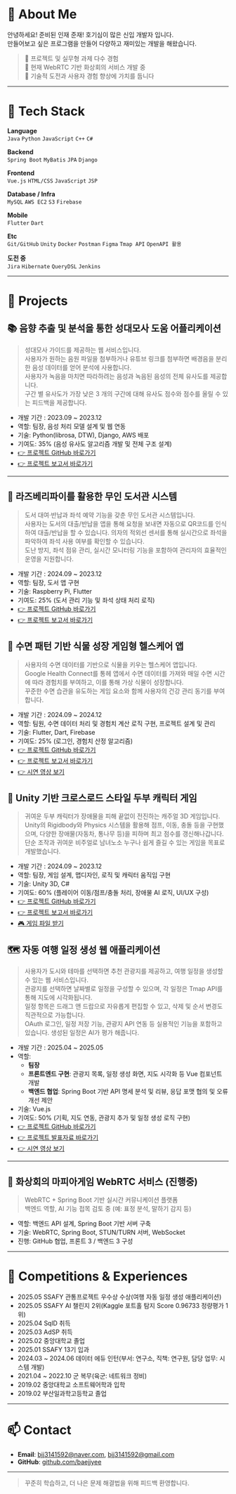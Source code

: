 # 👋 About Me

안녕하세요! 준비된 인재 준재! 
호기심이 많은 신입 개발자 입니다.  
만들어보고 싶은 프로그램을 만들어 다양하고 재미있는 개발을 해왔습니다.

> 📌 프로젝트 및 실무형 과제 다수 경험  
> 🌱 현재 WebRTC 기반 화상회의 서비스 개발 중  
> 🧠 기술적 도전과 사용자 경험 향상에 가치를 둡니다

---

# 🔨 Tech Stack

**Language**  
`Java` `Python` `JavaScript` `C++` `C#`

**Backend**  
`Spring Boot` `MyBatis` `JPA` `Django`

**Frontend**  
`Vue.js` `HTML/CSS` `JavaScript` `JSP`

**Database / Infra**  
`MySQL`  `AWS EC2` `S3` `Firebase`

**Mobile**  
`Flutter` `Dart`

**Etc**  
`Git/GitHub` `Unity` `Docker` `Postman` `Figma` `Tmap API` `OpenAPI 활용`

**도전 중**  
`Jira` `Hibernate` `QueryDSL` `Jenkins`

---

# 🧩 Projects

## 📚 음향 추출 및 분석을 통한 성대모사 도움 어플리케이션
> 성대모사 가이드를 제공하는 웹 서비스입니다.  
> 사용자가 원하는 음원 파일을 첨부하거나 유튜브 링크를 첨부하면 배경음을 분리한
음성 데이터를 얻어 분석에 사용합니다.  
> 사용자가 녹음을 마치면 따라하려는 음성과 녹음된 음성의 전체 유사도를
제공합니다.  
> 구간 별 유사도가 가장 낮은 3 개의 구간에 대해 유사도 점수와 점수를
올릴 수 있는 피드백을 제공합니다.  

- 개발 기간 : 2023.09 ~ 2023.12
- 역할: 팀장, 음성 처리 모델 설계 및 웹 연동
- 기술: Python(librosa, DTW), Django, AWS 배포
- 기여도: 35% (음성 유사도 알고리즘 개발 및 전체 구조 설계)
- [👉 프로젝트 GitHub 바로가기](https://github.com/orgs/2023-CapstoneDesign-MEMIC/repositories)
- [👉 프로젝트 보고서 바로가기](https://drive.google.com/file/d/1aNynFb9u3rQcSLSg9IhkmD4JKJMHUtTE/view?usp=sharing)
---

## 📖 라즈베리파이를 활용한 무인 도서관 시스템
> 도서 대여·반납과 좌석 예약 기능을 갖춘 무인 도서관 시스템입니다.  
> 사용자는 도서의 대출/반납을 앱을 통해 요청을 보내면 자동으로 QR코드를 인식하여 대출/반납을 할 수 있습니다.
> 의자의 적외선 센서를 통해 실시간으로 좌석을 파악하여 좌석 사용 여부를 확인할 수 있습니다.  
> 도난 방지, 좌석 점유 관리, 실시간 모니터링 기능을 포함하여 관리자의 효율적인 운영을 지원합니다.

- 개발 기간 : 2024.09 ~ 2023.12
- 역할: 팀장, 도서 앱 구현
- 기술: Raspberry Pi, Flutter
- 기여도: 25% (도서 관리 기능 및 좌석 상태 처리 로직)
- [👉 프로젝트 GitHub 바로가기](https://github.com/orgs/CAU-2024-IoT/repositories)
- [👉 프로젝트 보고서 바로가기](https://drive.google.com/file/d/1tHrOZO_PK0-sdeuQsXxHbj-f5b29MmgJ/view?usp=sharing)

## 🌙 수면 패턴 기반 식물 성장 게임형 헬스케어 앱
> 사용자의 수면 데이터를 기반으로 식물을 키우는 헬스케어 앱입니다.  
> Google Health Connect를 통헤 앱에서 수면 데이터를 가져와 매일 수면 시간에 따라 경험치를 부여하고, 이를 통해 가상 식물이 성장합니다.  
> 꾸준한 수면 습관을 유도하는 게임 요소와 함께 사용자의 건강 관리 동기를 부여합니다.

- 개발 기간 : 2024.09 ~ 2024.12
- 역할: 팀원, 수면 데이터 처리 및 경험치 계산 로직 구현, 프로젝트 설계 및 관리
- 기술: Flutter, Dart, Firebase
- 기여도: 25% (로그인, 경험치 산정 알고리즘)
- [👉 프로젝트 GitHub 바로가기](https://github.com/MobileAppChomyeon/Mobile_App_1st_team)
- [👉 프로젝트 보고서 바로가기](https://drive.google.com/file/d/1B_HD2gjy1oc8Eik-qXkOI0-vLBl2tHe_/view?usp=sharing)
- [👉 시연 영상 보기](https://drive.google.com/file/d/1TOKlQVGBP5LP0lh_I5YQxIDXHN2XrKAG/view?usp=sharing)


## 🧱 Unity 기반 크로스로드 스타일 두부 캐릭터 게임
> 귀여운 두부 캐릭터가 장애물을 피해 끝없이 전진하는 캐주얼 3D 게임입니다.  
> Unity의 Rigidbody와 Physics 시스템을 활용해 점프, 이동, 충돌 등을 구현했으며, 다양한 장애물(자동차, 통나무 등)을 피하며 최고 점수를 갱신해나갑니다.  
> 단순 조작과 귀여운 비주얼로 남녀노소 누구나 쉽게 즐길 수 있는 게임을 목표로 개발했습니다.

- 개발 기간 : 2024.09 ~ 2023.12
- 역할: 팀장, 게임 설계, 맵디자인, 로직 및 캐릭터 움직임 구현
- 기술: Unity 3D, C#
- 기여도: 60% (플레이어 이동/점프/충돌 처리, 장애물 AI 로직, UI/UX 구성)
- [👉 프로젝트 GitHub 바로가기](https://github.com/DesignOfGameSoftware/EternalTofu)
- [👉 프로젝트 보고서 바로가기](https://drive.google.com/file/d/1xOOrNZAG9poC0SMhZJjXSVkxfzYCusN5/view?usp=sharing)
- [🎮 게임 파일 받기](https://drive.google.com/file/d/1pJKIaH-gok5pShfkoFQ-CJDcVpV6Xv-K/view?usp=drive_link)

## 🗺️ 자동 여행 일정 생성 웹 애플리케이션
> 사용자가 도시와 테마를 선택하면 추천 관광지를 제공하고, 여행 일정을 생성할 수 있는 웹 서비스입니다.  
> 관광지를 선택하면 날짜별로 일정을 구성할 수 있으며, 각 일정은 Tmap API를 통해 지도에 시각화됩니다.  
> 일정 항목은 드래그 앤 드랍으로 자유롭게 편집할 수 있고, 삭제 및 순서 변경도 직관적으로 가능합니다.  
> OAuth 로그인, 일정 저장 기능, 관광지 API 연동 등 실용적인 기능을 포함하고 있습니다.
> 생성된 일정은 AI가 평가 해줍니다.

- 개발 기간 : 2025.04 ~ 2025.05
- 역할:
  - **팀장**
  - **프론트엔드 구현**: 관광지 목록, 일정 생성 화면, 지도 시각화 등 Vue 컴포넌트 개발  
  - **백엔드 협업**: Spring Boot 기반 API 명세 분석 및 리뷰, 응답 포맷 협의 및 오류 개선 제안
- 기술: Vue.js
- 기여도: 50% (기획, 지도 연동, 관광지 추가 및 일정 생성 로직 구현)
- [👉 프로젝트 GitHub 바로가기](https://github.com/PathFinder-2025)
- [👉 프로젝트 발표자료 바로가기](https://drive.google.com/file/d/1JwtqMm63ThtxcITAjvNMNelAYld4hr2a/view?usp=sharing)
- [👉 시연 영상 보기](youtube.com/watch?v=zj-pUPFEg_Q)

---
## 📍 화상회의 마피아게임 WebRTC 서비스 (진행중)
> WebRTC + Spring Boot 기반 실시간 커뮤니케이션 플랫폼  
> 백엔드 역할, AI 기능 접목 검토 중 (예: 표정 분석, 말하기 감지 등)

- 역할: 백엔드 API 설계, Spring Boot 기반 서버 구축
- 기술: WebRTC, Spring Boot, STUN/TURN 서버, WebSocket
- 진행: GitHub 협업, 프론트 3 / 백엔드 3 구성

---


# 🏅 Competitions & Experiences

- 2025.05 SSAFY 관통프로젝트 우수상 수상(여행 자동 일정 생성 애플리케이션)
- 2025.05 SSAFY AI 챌린지 2위(Kaggle 포트홀 탐지 Score 0.96733 정량평가 1위)
- 2025.04 SqlD 취득
- 2025.03 AdSP 취득
- 2025.02 중앙대학교 졸업
- 2025.01 SSAFY 13기 입과
- 2024.03 ~ 2024.06 데이터 에듀 인턴(부서: 연구소, 직책: 연구원, 담당 업무: 시스템 개발)
- 2021.04 ~ 2022.10 군 복무(육군: 네트워크 정비)
- 2019.02 중앙대학교 소프트웨어학과 입학
- 2019.02 부산일과학고등학교 졸업
---

# 📫 Contact

- **Email**: bjj3141592@naver.com, bjj3141592@gmail.com
- **GitHub**: [github.com/baejjyee](https://github.com/baejjyee)

---

> 꾸준히 학습하고, 더 나은 문제 해결법을 위해 피드백 환영합니다.  
